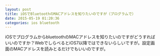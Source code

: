 ```yaml
---
layout: post
title: iOSでBluetoothのMACアドレスを知りたいのですが（プログラムで）
date: 2015-05-19 01:20:36
categories: ios bluetooth
---
```

<p>iOSでプログラムからbluetoothのMACアドレスを知りたいのですがどうすればいいのですか？WebでしらべるとiOS7以降ではできないらしいですが。設定画面のMACアドレスを読みとるだけでもいいのですが。</p>
